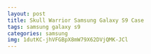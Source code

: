 ```yaml
---
layout: post
title: Skull Warrior Samsung Galaxy S9 Case
tags: samsung galaxy s9
categories: samsung
img: 1dutKC-jhVFGBpX8mW79X62DVjQMK-JCl
---
```

